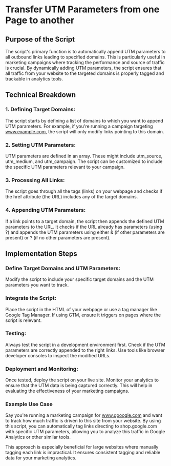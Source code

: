 # Transfer UTM Parameters from one Page to another

## Purpose of the Script
The script's primary function is to automatically append UTM parameters to all outbound links leading to specified domains. This is particularly useful in marketing campaigns where tracking the performance and source of traffic is crucial. By dynamically adding UTM parameters, the script ensures that all traffic from your website to the targeted domains is properly tagged and trackable in analytics tools.

## Technical Breakdown

### 1. Defining Target Domains:

The script starts by defining a list of domains to which you want to append UTM parameters. For example, if you're running a campaign targeting www.example.com, the script will only modify links pointing to this domain.

### 2. Setting UTM Parameters:

UTM parameters are defined in an array. These might include utm_source, utm_medium, and utm_campaign. The script can be customized to include the specific UTM parameters relevant to your campaign.

### 3. Processing All Links:

The script goes through all the <a> tags (links) on your webpage and checks if the href attribute (the URL) includes any of the target domains.

### 4. Appending UTM Parameters:

If a link points to a target domain, the script then appends the defined UTM parameters to the URL. It checks if the URL already has parameters (using ?) and appends the UTM parameters using either & (if other parameters are present) or ? (if no other parameters are present).

## Implementation Steps

### Define Target Domains and UTM Parameters:

Modify the script to include your specific target domains and the UTM parameters you want to track.

### Integrate the Script:

Place the script in the HTML of your webpage or use a tag manager like Google Tag Manager. If using GTM, ensure it triggers on pages where the script is relevant.

### Testing:

Always test the script in a development environment first. Check if the UTM parameters are correctly appended to the right links. Use tools like browser developer consoles to inspect the modified URLs.

### Deployment and Monitoring:

Once tested, deploy the script on your live site. Monitor your analytics to ensure that the UTM data is being captured correctly. This will help in evaluating the effectiveness of your marketing campaigns.


### Example Use Case
Say you're running a marketing campaign for www.gooogle.com and want to track how much traffic is driven to this site from your website. By using this script, you can automatically tag links directing to shop.google.com with specific UTM parameters, allowing you to analyze this traffic in Google Analytics or other similar tools.

This approach is especially beneficial for large websites where manually tagging each link is impractical. It ensures consistent tagging and reliable data for your marketing analytics.
